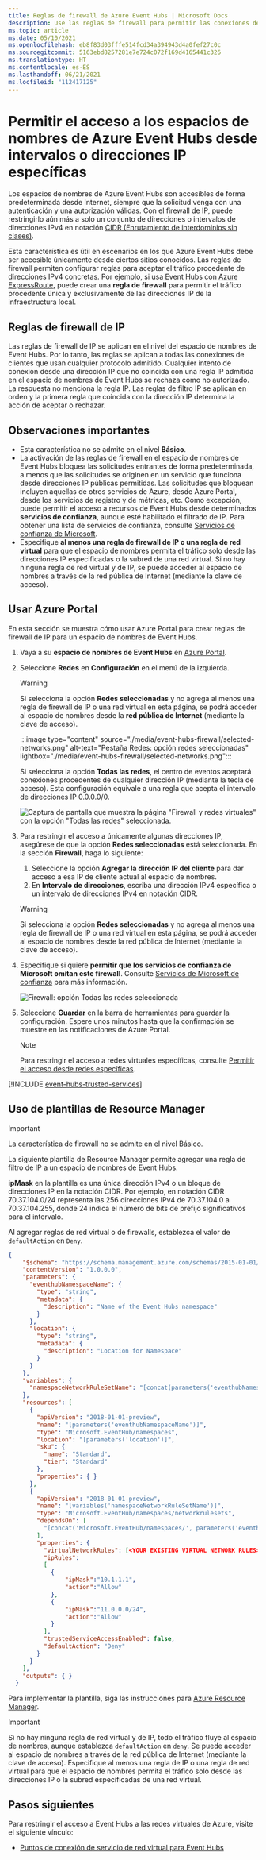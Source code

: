 ```yaml
---
title: Reglas de firewall de Azure Event Hubs | Microsoft Docs
description: Use las reglas de firewall para permitir las conexiones desde direcciones IP específicas a Azure Event Hubs.
ms.topic: article
ms.date: 05/10/2021
ms.openlocfilehash: eb8f83d03fffe514fcd34a394943d4a0fef27c0c
ms.sourcegitcommit: 5163ebd8257281e7e724c072f169d4165441c326
ms.translationtype: HT
ms.contentlocale: es-ES
ms.lasthandoff: 06/21/2021
ms.locfileid: "112417125"
---
```

# <a name="allow-access-to-azure-event-hubs-namespaces-from-specific-ip-addresses-or-ranges"></a>Permitir el acceso a los espacios de nombres de Azure Event Hubs desde intervalos o direcciones IP específicas
Los espacios de nombres de Azure Event Hubs son accesibles de forma predeterminada desde Internet, siempre que la solicitud venga con una autenticación y una autorización válidas. Con el firewall de IP, puede restringirlo aún más a solo un conjunto de direcciones o intervalos de direcciones IPv4 en notación [CIDR (Enrutamiento de interdominios sin clases)](https://en.wikipedia.org/wiki/Classless_Inter-Domain_Routing).

Esta característica es útil en escenarios en los que Azure Event Hubs debe ser accesible únicamente desde ciertos sitios conocidos. Las reglas de firewall permiten configurar reglas para aceptar el tráfico procedente de direcciones IPv4 concretas. Por ejemplo, si usa Event Hubs con [Azure ExpressRoute][express-route], puede crear una **regla de firewall** para permitir el tráfico procedente única y exclusivamente de las direcciones IP de la infraestructura local. 

## <a name="ip-firewall-rules"></a>Reglas de firewall de IP
Las reglas de firewall de IP se aplican en el nivel del espacio de nombres de Event Hubs. Por lo tanto, las reglas se aplican a todas las conexiones de clientes que usan cualquier protocolo admitido. Cualquier intento de conexión desde una dirección IP que no coincida con una regla IP admitida en el espacio de nombres de Event Hubs se rechaza como no autorizado. La respuesta no menciona la regla IP. Las reglas de filtro IP se aplican en orden y la primera regla que coincida con la dirección IP determina la acción de aceptar o rechazar.


## <a name="important-points"></a>Observaciones importantes
- Esta característica no se admite en el nivel **Básico**.
- La activación de las reglas de firewall en el espacio de nombres de Event Hubs bloquea las solicitudes entrantes de forma predeterminada, a menos que las solicitudes se originen en un servicio que funciona desde direcciones IP públicas permitidas. Las solicitudes que bloquean incluyen aquellas de otros servicios de Azure, desde Azure Portal, desde los servicios de registro y de métricas, etc. Como excepción, puede permitir el acceso a recursos de Event Hubs desde determinados **servicios de confianza**, aunque esté habilitado el filtrado de IP. Para obtener una lista de servicios de confianza, consulte [Servicios de confianza de Microsoft](#trusted-microsoft-services).
- Especifique **al menos una regla de firewall de IP o una regla de red virtual** para que el espacio de nombres permita el tráfico solo desde las direcciones IP especificadas o la subred de una red virtual. Si no hay ninguna regla de red virtual y de IP, se puede acceder al espacio de nombres a través de la red pública de Internet (mediante la clave de acceso).  


## <a name="use-azure-portal"></a>Usar Azure Portal
En esta sección se muestra cómo usar Azure Portal para crear reglas de firewall de IP para un espacio de nombres de Event Hubs. 

1. Vaya a su **espacio de nombres de Event Hubs** en [Azure Portal](https://portal.azure.com).
4. Seleccione **Redes** en **Configuración** en el menú de la izquierda. 
    
    > [!WARNING]
    > Si selecciona la opción **Redes seleccionadas** y no agrega al menos una regla de firewall de IP o una red virtual en esta página, se podrá acceder al espacio de nombres desde la **red pública de Internet** (mediante la clave de acceso).  

    :::image type="content" source="./media/event-hubs-firewall/selected-networks.png" alt-text="Pestaña Redes: opción redes seleccionadas" lightbox="./media/event-hubs-firewall/selected-networks.png":::    

    Si selecciona la opción **Todas las redes**, el centro de eventos aceptará conexiones procedentes de cualquier dirección IP (mediante la tecla de acceso). Esta configuración equivale a una regla que acepta el intervalo de direcciones IP 0.0.0.0/0. 

    ![Captura de pantalla que muestra la página "Firewall y redes virtuales" con la opción "Todas las redes" seleccionada.](./media/event-hubs-firewall/firewall-all-networks-selected.png)
1. Para restringir el acceso a únicamente algunas direcciones IP, asegúrese de que la opción **Redes seleccionadas** está seleccionada. En la sección **Firewall**, haga lo siguiente:
    1. Seleccione la opción **Agregar la dirección IP del cliente** para dar acceso a esa IP de cliente actual al espacio de nombres. 
    2. En **Intervalo de direcciones**, escriba una dirección IPv4 específica o un intervalo de direcciones IPv4 en notación CIDR. 

    >[!WARNING]
    > Si selecciona la opción **Redes seleccionadas** y no agrega al menos una regla de firewall de IP o una red virtual en esta página, se podrá acceder al espacio de nombres desde la red pública de Internet (mediante la clave de acceso).
1. Especifique si quiere **permitir que los servicios de confianza de Microsoft omitan este firewall**. Consulte [Servicios de Microsoft de confianza](#trusted-microsoft-services) para más información. 

      ![Firewall: opción Todas las redes seleccionada](./media/event-hubs-firewall/firewall-selected-networks-trusted-access-disabled.png)
3. Seleccione **Guardar** en la barra de herramientas para guardar la configuración. Espere unos minutos hasta que la confirmación se muestre en las notificaciones de Azure Portal.

    > [!NOTE]
    > Para restringir el acceso a redes virtuales específicas, consulte [Permitir el acceso desde redes específicas](event-hubs-service-endpoints.md).

[!INCLUDE [event-hubs-trusted-services](./includes/event-hubs-trusted-services.md)]


## <a name="use-resource-manager-template"></a>Uso de plantillas de Resource Manager

> [!IMPORTANT]
> La característica de firewall no se admite en el nivel Básico.

La siguiente plantilla de Resource Manager permite agregar una regla de filtro de IP a un espacio de nombres de Event Hubs.

**ipMask** en la plantilla es una única dirección IPv4 o un bloque de direcciones IP en la notación CIDR. Por ejemplo, en notación CIDR 70.37.104.0/24 representa las 256 direcciones IPv4 de 70.37.104.0 a 70.37.104.255, donde 24 indica el número de bits de prefijo significativos para el intervalo.

Al agregar reglas de red virtual o de firewalls, establezca el valor de `defaultAction` en `Deny`.

```json
{
    "$schema": "https://schema.management.azure.com/schemas/2015-01-01/deploymentTemplate.json#",
    "contentVersion": "1.0.0.0",
    "parameters": {
      "eventhubNamespaceName": {
        "type": "string",
        "metadata": {
          "description": "Name of the Event Hubs namespace"
        }
      },
      "location": {
        "type": "string",
        "metadata": {
          "description": "Location for Namespace"
        }
      }
    },
    "variables": {
      "namespaceNetworkRuleSetName": "[concat(parameters('eventhubNamespaceName'), concat('/', 'default'))]",
    },
    "resources": [
      {
        "apiVersion": "2018-01-01-preview",
        "name": "[parameters('eventhubNamespaceName')]",
        "type": "Microsoft.EventHub/namespaces",
        "location": "[parameters('location')]",
        "sku": {
          "name": "Standard",
          "tier": "Standard"
        },
        "properties": { }
      },
      {
        "apiVersion": "2018-01-01-preview",
        "name": "[variables('namespaceNetworkRuleSetName')]",
        "type": "Microsoft.EventHub/namespaces/networkrulesets",
        "dependsOn": [
          "[concat('Microsoft.EventHub/namespaces/', parameters('eventhubNamespaceName'))]"
        ],
        "properties": {
          "virtualNetworkRules": [<YOUR EXISTING VIRTUAL NETWORK RULES>],
          "ipRules": 
          [
            {
                "ipMask":"10.1.1.1",
                "action":"Allow"
            },
            {
                "ipMask":"11.0.0.0/24",
                "action":"Allow"
            }
          ],
          "trustedServiceAccessEnabled": false,
          "defaultAction": "Deny"
        }
      }
    ],
    "outputs": { }
  }
```

Para implementar la plantilla, siga las instrucciones para [Azure Resource Manager][lnk-deploy].

> [!IMPORTANT]
> Si no hay ninguna regla de red virtual y de IP, todo el tráfico fluye al espacio de nombres, aunque establezca `defaultAction` en `deny`.  Se puede acceder al espacio de nombres a través de la red pública de Internet (mediante la clave de acceso). Especifique al menos una regla de IP o una regla de red virtual para que el espacio de nombres permita el tráfico solo desde las direcciones IP o la subred especificadas de una red virtual.  

## <a name="next-steps"></a>Pasos siguientes

Para restringir el acceso a Event Hubs a las redes virtuales de Azure, visite el siguiente vínculo:

- [Puntos de conexión de servicio de red virtual para Event Hubs][lnk-vnet]

<!-- Links -->

[express-route]:  ../expressroute/expressroute-faqs.md#supported-services
[lnk-deploy]: ../azure-resource-manager/templates/deploy-powershell.md
[lnk-vnet]: event-hubs-service-endpoints.md
